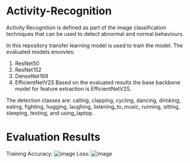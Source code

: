 # Activity-Recognition
Activity Recognition is defined as part of the image classification techniques that can be used to detect abnormal and normal behaviours.

In this repository transfer learning model is used to train the model. The evaluated models envovles:
1. ResNet50
2. ResNet152
3. DenseNet169
4. EfficientNetV2S
Based on the evaluated results the base backbone model for feature extraction is EfficientNetV2S.

The detection classes are: calling, clapping, cycling, dancing, drinking, eating,
                           fighting, hugging, laughing, listening_to_music, running,
                           sitting, sleeping, texting, and using_laptop.

# Evaluation Results
Training Accuracy:
![image](https://github.com/user-attachments/assets/b87df8b5-9dc7-4806-b7e1-bba1dc08358a)
Loss: 
![image](https://github.com/user-attachments/assets/80f13f7d-9dc8-465d-9c45-cc5838fb493a)
